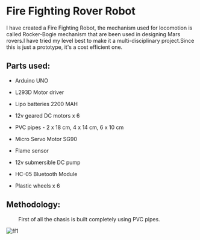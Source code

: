 # Fire Fighting Rover Robot
I have created a Fire Fighting Robot, the mechanism used for locomotion is called Rocker-Bogie mechanism that are been used in designing Mars rovers.I have tried my level best to make it a multi-disciplinary project.Since this is just a prototype, it's a cost efficient one.

## Parts used:

  + Arduino UNO 

  + L293D Motor driver 

  + Lipo batteries 2200 MAH 

  + 12v geared DC motors  x  6 

  + PVC pipes - 2 x 18 cm,
                4 x 14 cm,
                6 x 10 cm
              
  + Micro Servo Motor SG90 

  + Flame sensor 

  + 12v submersible DC pump 

  + HC-05 Bluetooth Module 

  + Plastic wheels  x  6 

## Methodology:

   &emsp; First of all the chasis is built completely using PVC pipes. 

![ff1](https://user-images.githubusercontent.com/116140047/213353197-d198677e-b121-4698-833e-03fe3c98ea4a.png)
